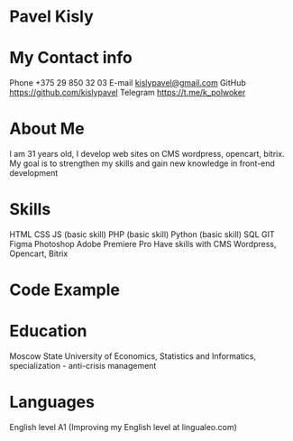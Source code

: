 # Pavel Kisly

# My Contact info
Phone +375 29 850 32 03
E-mail kislypavel@gmail.com
GitHub https://github.com/kislypavel
Telegram https://t.me/k_polwoker

# About Me
I am 31 years old, I develop web sites on CMS wordpress, opencart, bitrix. My goal is to strengthen my skills and gain new knowledge in front-end development

# Skills
HTML
CSS
JS (basic skill)
PHP (basic skill)
Python (basic skill)
SQL
GIT
Figma
Photoshop
Adobe Premiere Pro
Have skills with CMS Wordpress, Opencart, Bitrix

# Code Example

# Education
Moscow State University of Economics, Statistics and Informatics, specialization - anti-crisis management


# Languages
English level A1 (Improving my English level at lingualeo.com)
